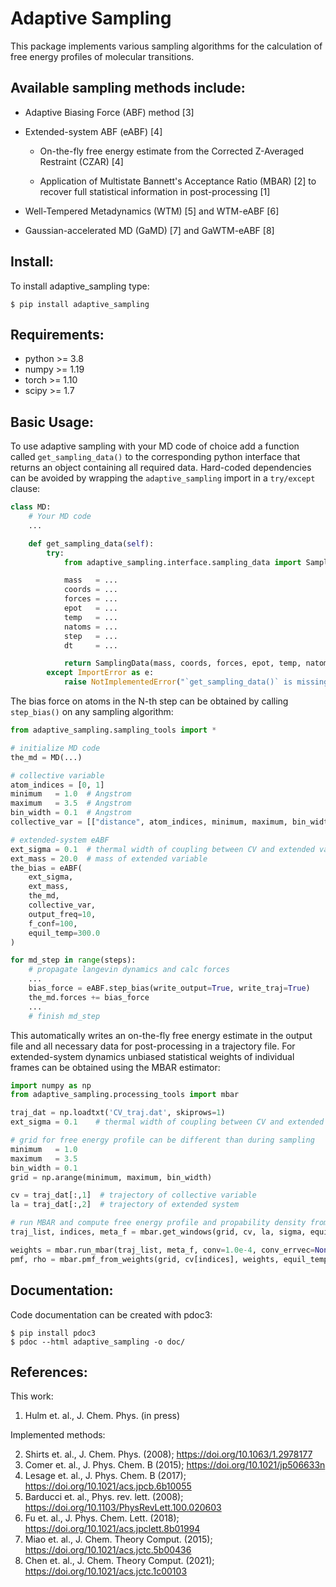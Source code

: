Adaptive Sampling
=================

This package implements various sampling algorithms for the calculation of free energy profiles of molecular transitions. 

## Available sampling methods include:
*	Adaptive Biasing Force (ABF) method [3] 
	
* 	Extended-system ABF (eABF) [4]

	* On-the-fly free energy estimate from the Corrected Z-Averaged Restraint (CZAR) [4]
	
	* Application of Multistate Bannett's Acceptance Ratio (MBAR) [2] to recover full statistical information in post-processing [1]
	
* 	Well-Tempered Metadynamics (WTM) [5] and WTM-eABF [6]

* 	Gaussian-accelerated MD (GaMD) [7] and GaWTM-eABF [8]

## Install:
To install adaptive_sampling type:
```shell
$ pip install adaptive_sampling
```


## Requirements:
* python >= 3.8
* numpy >= 1.19
* torch >= 1.10
* scipy >= 1.7

## Basic Usage:
To use adaptive sampling with your MD code of choice add a function called `get_sampling_data()` to the corresponding python interface that returns an object containing all required data. Hard-coded dependencies can be avoided by wrapping the `adaptive_sampling` import in a `try/except` clause:

```python
class MD:
    # Your MD code
    ...

    def get_sampling_data(self):
        try:
            from adaptive_sampling.interface.sampling_data import SamplingData

            mass   = ...
            coords = ...
            forces = ...
            epot   = ...
            temp   = ...
            natoms = ...
            step   = ...
            dt     = ...

            return SamplingData(mass, coords, forces, epot, temp, natoms, step, dt)
        except ImportError as e:
            raise NotImplementedError("`get_sampling_data()` is missing `adaptive_sampling` package") from e
```
The bias force on atoms in the N-th step can be obtained by calling `step_bias()` on any sampling algorithm:
```python
from adaptive_sampling.sampling_tools import *

# initialize MD code
the_md = MD(...)

# collective variable
atom_indices = [0, 1] 
minimum   = 1.0  # Angstrom
maximum   = 3.5  # Angstrom
bin_width = 0.1  # Angstrom 
collective_var = [["distance", atom_indices, minimum, maximum, bin_width]]

# extended-system eABF 
ext_sigma = 0.1  # thermal width of coupling between CV and extended variable in Angstrom
ext_mass = 20.0  # mass of extended variable 
the_bias = eABF(
    ext_sigma, 
    ext_mass, 
    the_md, 
    collective_var, 
    output_freq=10, 
    f_conf=100, 
    equil_temp=300.0
)

for md_step in range(steps):
    # propagate langevin dynamics and calc forces 
    ... 
    bias_force = eABF.step_bias(write_output=True, write_traj=True)
    the_md.forces += bias_force
    ...
    # finish md_step
```
This automatically writes an on-the-fly free energy estimate in the output file and all necessary data for post-processing in a trajectory file.
For extended-system dynamics unbiased statistical weights of individual frames can be obtained using the MBAR estimator:
```python
import numpy as np
from adaptive_sampling.processing_tools import mbar

traj_dat = np.loadtxt('CV_traj.dat', skiprows=1)
ext_sigma = 0.1    # thermal width of coupling between CV and extended variable 

# grid for free energy profile can be different than during sampling
minimum   = 1.0     
maximum   = 3.5    
bin_width = 0.1    
grid = np.arange(minimum, maximum, bin_width)

cv = traj_dat[:,1]  # trajectory of collective variable
la = traj_dat[:,2]  # trajectory of extended system

# run MBAR and compute free energy profile and propability density from statistical weights
traj_list, indices, meta_f = mbar.get_windows(grid, cv, la, sigma, equil_temp=300.0)

weights = mbar.run_mbar(traj_list, meta_f, conv=1.0e-4, conv_errvec=None, outfreq=100, equil_temp=300.0)
pmf, rho = mbar.pmf_from_weights(grid, cv[indices], weights, equil_temp=300.0)
```

## Documentation:
Code documentation can be created with pdoc3:
```shell
$ pip install pdoc3
$ pdoc --html adaptive_sampling -o doc/
```
## References:
This work:
1.  Hulm et. al., J. Chem. Phys. (in press)

Implemented methods:

2.  Shirts et. al., J. Chem. Phys. (2008); <https://doi.org/10.1063/1.2978177>
3.  Comer et. al., J. Phys. Chem. B (2015); <https://doi.org/10.1021/jp506633n> 
4.  Lesage et. al., J. Phys. Chem. B (2017); <https://doi.org/10.1021/acs.jpcb.6b10055>
5.  Barducci et. al., Phys. rev. lett. (2008); <https://doi.org/10.1103/PhysRevLett.100.020603>
6.  Fu et. al., J. Phys. Chem. Lett. (2018); <https://doi.org/10.1021/acs.jpclett.8b01994>
7.  Miao et. al., J. Chem. Theory Comput. (2015); <https://doi.org/10.1021/acs.jctc.5b00436>
8.  Chen et. al., J. Chem. Theory Comput. (2021); <https://doi.org/10.1021/acs.jctc.1c00103>
